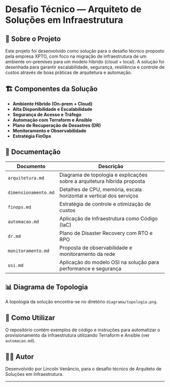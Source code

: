 # Desafio Técnico — Arquiteto de Soluções em Infraestrutura

## 📌 Sobre o Projeto

Este projeto foi desenvolvido como solução para o desafio técnico proposto pela empresa XPTO, com foco na migração de infraestrutura de um ambiente on-premises para um modelo híbrido (cloud + local). A solução foi desenhada para garantir escalabilidade, segurança, resiliência e controle de custos através de boas práticas de arquitetura e automação.

## 🏗️ Componentes da Solução

- **Ambiente Híbrido (On-prem + Cloud)**
- **Alta Disponibilidade e Escalabilidade**
- **Segurança de Acesso e Tráfego**
- **Automação com Terraform e Ansible**
- **Plano de Recuperação de Desastres (DR)**
- **Monitoramento e Observabilidade**
- **Estratégia FinOps**

## 📁 Documentação

| Documento         | Descrição                                                                 |
|------------------|---------------------------------------------------------------------------|
| `arquitetura.md`  | Diagrama de topologia e explicações sobre a arquitetura híbrida proposta |
| `dimensionamento.md` | Detalhes de CPU, memória, escala horizontal e vertical dos serviços    |
| `finops.md`       | Estratégia de controle e otimização de custos                             |
| `automacao.md`    | Aplicação de Infraestrutura como Código (IaC)                             |
| `dr.md`           | Plano de Disaster Recovery com RTO e RPO                                  |
| `monitoramento.md`| Proposta de observabilidade e monitoramento da rede                      |
| `osi.md`          | Aplicação do modelo OSI na solução para performance e segurança           |

## 📊 Diagrama de Topologia

A topologia da solução encontra-se no diretório `diagrama/topologia.png`.

## 🚀 Como Utilizar

O repositório contém exemplos de código e instruções para automatizar o provisionamento da infraestrutura utilizando Terraform e Ansible (ver `automacao.md`).

## 👨‍💼 Autor

Desenvolvido por Lincoln Venâncio, para o desafio técnico de Arquiteto de Soluções em Infraestrutura.

---

